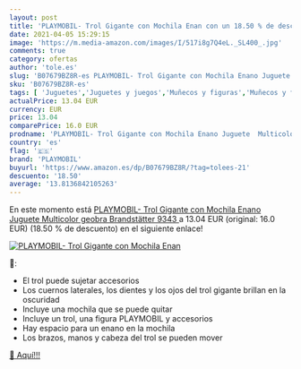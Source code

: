 ```yaml
---
layout: post
title: 'PLAYMOBIL- Trol Gigante con Mochila Enan con un 18.50 % de descuento'
date: 2021-04-05 15:29:15
image: 'https://m.media-amazon.com/images/I/517i8g7Q4eL._SL400_.jpg'
comments: true
category: ofertas
author: 'tole.es'
slug: 'B07679BZ8R-es PLAYMOBIL- Trol Gigante con Mochila Enano Juguete...'
sku: 'B07679BZ8R-es'
tags: [ 'Juguetes','Juguetes y juegos','Muñecos y figuras','Muñecos y figuras de acción','playmobil','playmobil-', ]
actualPrice: 13.04 EUR
currency: EUR
price: 13.04
comparePrice: 16.0 EUR
prodname: 'PLAYMOBIL- Trol Gigante con Mochila Enano Juguete  Multicolor  geobra Brandstätter 9343 '
country: 'es'
flag: '🇪🇸'
brand: 'PLAYMOBIL'
buyurl: 'https://www.amazon.es/dp/B07679BZ8R/?tag=tolees-21'
descuento: '18.50'
average: '13.8136842105263'
---
```


En este momento está [PLAYMOBIL- Trol Gigante con Mochila Enano Juguete  Multicolor  geobra Brandstätter 9343 ](https://www.amazon.es/dp/B07679BZ8R/?tag=tolees-21) a 13.04 EUR (original: 16.0 EUR) (18.50 %  de descuento) en el siguiente enlace!

[![PLAYMOBIL- Trol Gigante con Mochila Enan](https://m.media-amazon.com/images/I/517i8g7Q4eL._SL400_.jpg)](https://www.amazon.es/dp/B07679BZ8R/?tag=tolees-21)

🔎:

- El trol puede sujetar accesorios
- Los cuernos laterales, los dientes y los ojos del trol gigante brillan en la oscuridad
- Incluye una mochila que se puede quitar
- Incluye un trol, una figura PLAYMOBIL y accesorios
- Hay espacio para un enano en la mochila
- Los brazos, manos y cabeza del trol se pueden mover

[🛒 Aquí!!!](https://www.amazon.es/dp/B07679BZ8R/?tag=tolees-21)
